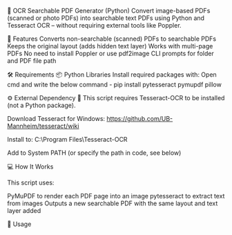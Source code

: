 📄 OCR Searchable PDF Generator (Python)
Convert image-based PDFs (scanned or photo PDFs) into searchable text PDFs using Python and Tesseract OCR – without requiring external tools like Poppler.

🚀 Features
Converts non-searchable (scanned) PDFs to searchable PDFs
Keeps the original layout (adds hidden text layer)
Works with multi-page PDFs
No need to install Poppler or use pdf2image
CLI prompts for folder and PDF file path

🛠 Requirements
📦 Python Libraries
Install required packages with:
Open cmd and write the below command - pip install pytesseract pymupdf pillow

⚙️ External Dependency
🧠 This script requires Tesseract-OCR to be installed (not a Python package).

Download Tesseract for Windows:
https://github.com/UB-Mannheim/tesseract/wiki

Install to:
C:\Program Files\Tesseract-OCR

Add to System PATH (or specify the path in code, see below)

💻 How It Works

This script uses:

PyMuPDF to render each PDF page into an image
pytesseract to extract text from images
Outputs a new searchable PDF with the same layout and text layer added

🧪 Usage























